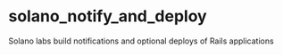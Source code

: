 solano_notify_and_deploy
========================

Solano labs build notifications and optional deploys of Rails applications
